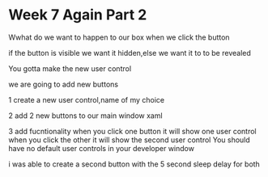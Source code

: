 # Week 7 Again Part 2

Wwhat do we want to happen to our box when we click the button

if the button is visible we want it hidden,else we want it to to be revealed

You gotta make the new user control

we are going to add new buttons

1 create a new user control,name of my choice

2 add 2 new buttons to our main window xaml

3 add fucntionality
	when you click one button it will show one user control
	when you click the other it will show the second user control
You should have no default user controls in your developer window


i was able to create a second button with the 5 second sleep delay for both
